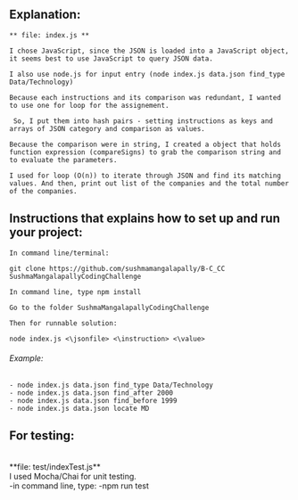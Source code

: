 ## Explanation:
    ** file: index.js **

    I chose JavaScript, since the JSON is loaded into a JavaScript object, it seems best to use JavaScript to query JSON data.

    I also use node.js for input entry (node index.js data.json find_type Data/Technology)

    Because each instructions and its comparison was redundant, I wanted to use one for loop for the assignement.

     So, I put them into hash pairs - setting instructions as keys and arrays of JSON category and comparison as values.

    Because the comparison were in string, I created a object that holds function expression (compareSigns) to grab the comparison string and to evaluate the parameters.

    I used for loop (O(n)) to iterate through JSON and find its matching values. And then, print out list of the companies and the total number of the companies.


## Instructions that explains how to set up and run your project:
    In command line/terminal:

    git clone https://github.com/sushmamangalapally/B-C_CC SushmaMangalapallyCodingChallenge
    
    In command line, type npm install

    Go to the folder SushmaMangalapallyCodingChallenge

    Then for runnable solution:

    node index.js <\jsonfile> <\instruction> <\value>


###### Example:
    - node index.js data.json find_type Data/Technology
    - node index.js data.json find_after 2000
    - node index.js data.json find_before 1999
    - node index.js data.json locate MD 



## For testing:
 <br>
    **file: test/indexTest.js**
     <br>
    I used Mocha/Chai for unit testing.
     <br>
    -in command line, type:
      -npm run test